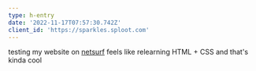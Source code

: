 ```yaml
---
type: h-entry
date: '2022-11-17T07:57:30.742Z'
client_id: 'https://sparkles.sploot.com'
---
```

testing my website on [netsurf](https://www.netsurf-browser.org/) feels like relearning HTML + CSS and that's kinda cool
